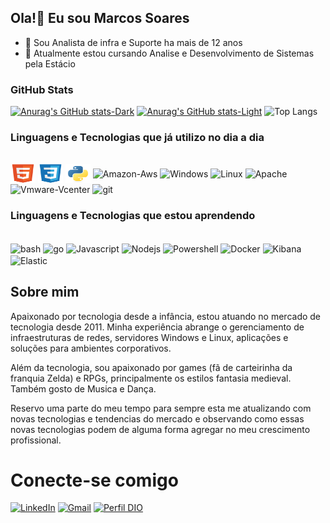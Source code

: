 
## Ola!👋 Eu sou Marcos Soares

- 🔭 Sou Analista de infra e Suporte ha mais de 12 anos
- 🌱 Atualmente estou cursando Analise e Desenvolvimento de Sistemas pela Estácio

### GitHub Stats

[![Anurag's GitHub stats-Dark](https://github-readme-stats.vercel.app/api?username=msoaresrj&show_icons=true&theme=dark#gh-dark-mode-only)](https://github.com/msoaresrj/github-readme-stats#gh-dark-mode-only)
[![Anurag's GitHub stats-Light](https://github-readme-stats.vercel.app/api?username=msoaresrj&show_icons=true&theme=default#gh-light-mode-only)](https://github.com/msoaresrj/github-readme-stats#gh-light-mode-only)
![Top Langs](https://github-readme-stats.vercel.app/api/top-langs?username=msoaresrj&layout=compact&theme=dark)

### Linguagens e Tecnologias que já utilizo no dia a dia
<div style="display: inline_block"><br>
  <img align="center" alt="Html5" height="30" width="40" src="https://raw.githubusercontent.com/devicons/devicon/master/icons/html5/html5-original.svg">
  <img align="center" alt="Css3" height="30" width="40" src="https://raw.githubusercontent.com/devicons/devicon/master/icons/css3/css3-original.svg">
  <img align="center" alt="Python" height="30" width="40" src="https://raw.githubusercontent.com/devicons/devicon/master/icons/python/python-original.svg">
  <img align="center" alt="Amazon-Aws" height="30" width="40" src="https://cdn.jsdelivr.net/gh/devicons/devicon@latest/icons/amazonwebservices/amazonwebservices-plain-wordmark.svg" />
  <img align="center" alt="Windows" height="30" width="40" src="https://cdn.jsdelivr.net/gh/devicons/devicon@latest/icons/windows11/windows11-original.svg" />
  <img align="center" alt="Linux" height="30" width="40" src="https://cdn.jsdelivr.net/gh/devicons/devicon@latest/icons/linux/linux-original.svg" />
  <img align="center" alt="Apache" height="30" width="40" src="https://cdn.jsdelivr.net/gh/devicons/devicon@latest/icons/apache/apache-original.svg" />
  <img align="center" alt="Vmware-Vcenter" height="30" width="40" src="https://cdn.jsdelivr.net/gh/devicons/devicon@latest/icons/vsphere/vsphere-original-wordmark.svg" />
  <img align="center" alt="git" height="30" width="40" src="https://cdn.jsdelivr.net/gh/devicons/devicon@latest/icons/git/git-original.svg" />
</div>

### Linguagens e Tecnologias que estou aprendendo
<div style="display: inline_block"><br>
  <img align="center" alt="bash" height="30" width="40" src="https://cdn.jsdelivr.net/gh/devicons/devicon@latest/icons/bash/bash-original.svg" />
  <img align="center" alt="go" height="30" width="40" src="https://cdn.jsdelivr.net/gh/devicons/devicon@latest/icons/go/go-original-wordmark.svg" />
  <img align="center" alt="Javascript" height="30" width="40" src="https://cdn.jsdelivr.net/gh/devicons/devicon@latest/icons/javascript/javascript-original.svg" />
  <img align="center" alt="Nodejs" height="30" width="40" src="https://cdn.jsdelivr.net/gh/devicons/devicon@latest/icons/nodejs/nodejs-plain-wordmark.svg" />
  <img align="center" alt="Powershell" height="30" width="40" src="https://cdn.jsdelivr.net/gh/devicons/devicon@latest/icons/powershell/powershell-original.svg" />
  <img align="center" alt="Docker" height="30" width="40" src="https://cdn.jsdelivr.net/gh/devicons/devicon@latest/icons/docker/docker-original-wordmark.svg" />
  <img align="center" alt="Kibana" height="30" width="40" src="https://cdn.jsdelivr.net/gh/devicons/devicon@latest/icons/kibana/kibana-original-wordmark.svg" />
  <img align="center" alt="Elastic" height="30" width="40" src="https://cdn.jsdelivr.net/gh/devicons/devicon@latest/icons/elasticsearch/elasticsearch-original-wordmark.svg" />
</div>

## Sobre mim

Apaixonado por tecnologia desde a infância, estou atuando no mercado de tecnologia desde 2011. Minha experiência abrange o gerenciamento de infraestruturas de redes, servidores Windows e Linux, aplicações e soluções para ambientes corporativos.

Além da tecnologia, sou apaixonado por games (fã de carteirinha da franquia Zelda) e RPGs, principalmente os estilos fantasia medieval. Também gosto de Musica e Dança.

Reservo uma parte do meu tempo para sempre esta me atualizando com novas tecnologias e tendencias do mercado e observando como essas novas tecnologias podem de alguma forma agregar no meu crescimento profissional.

# Conecte-se comigo

[![LinkedIn](https://img.shields.io/badge/-LinkedIn-000?style=for-the-badge&logo=linkedin&logoColor=30A3DC)](https://www.linkedin.com/in/mvsoaresrj/)
[![Gmail](https://img.shields.io/badge/Gmail-333333?style=for-the-badge&logo=gmail&logoColor=red)](mailto:mvsoaresrj21@gmail.com)
[![Perfil DIO](https://img.shields.io/badge/-Meu%20Perfil%20na%20DIO-30A3DC?style=for-the-badge)](https://web.dio.me/users/mvsoaresrj21/)
